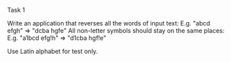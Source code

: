 Task 1

Write an application that reverses all the words of input text:
  E.g. "abcd efgh" => "dcba hgfe"
All non-letter symbols should stay on the same places:
  E.g. "a1bcd efg!h" => "d1cba hgf!e"
  
Use Latin alphabet for test only.
